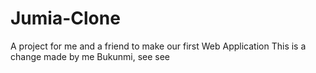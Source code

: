 # Jumia-Clone
A project for me and a friend to make our first Web Application
This is a change made by me Bukunmi, see see
